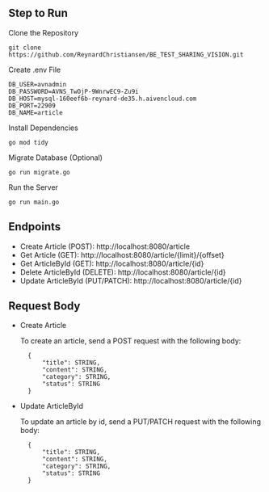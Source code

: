 
## Step to Run
Clone the Repository
    
    git clone https://github.com/ReynardChristiansen/BE_TEST_SHARING_VISION.git

Create .env File

    DB_USER=avnadmin
    DB_PASSWORD=AVNS_TwOjP-9WnrwEC9-Zu9i
    DB_HOST=mysql-160eef6b-reynard-de35.h.aivencloud.com
    DB_PORT=22909
    DB_NAME=article

Install Dependencies

    go mod tidy

Migrate Database (Optional)

    go run migrate.go

Run the Server

    go run main.go



## Endpoints

- Create Article (POST): http://localhost:8080/article
- Get Article (GET): http://localhost:8080/article/{limit}/{offset}
- Get ArticleById (GET): http://localhost:8080/article/{id}
- Delete ArticleById (DELETE): http://localhost:8080/article/{id}
- Update ArticleById (PUT/PATCH): http://localhost:8080/article/{id}

## Request Body

- Create Article

    To create an article, send a POST request with the following body:

        {
            "title": STRING,
            "content": STRING,
            "category": STRING,
            "status": STRING
        }

- Update ArticleById

    To update an article by id, send a PUT/PATCH request with the following body:

        {
            "title": STRING,
            "content": STRING,
            "category": STRING,
            "status": STRING
        }
